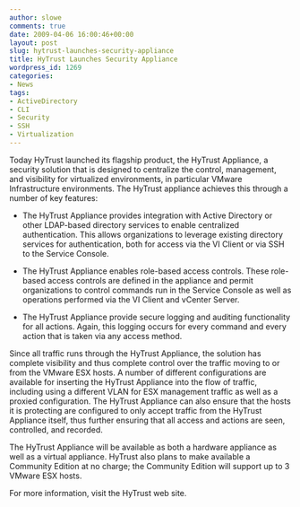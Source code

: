 ```yaml
---
author: slowe
comments: true
date: 2009-04-06 16:00:46+00:00
layout: post
slug: hytrust-launches-security-appliance
title: HyTrust Launches Security Appliance
wordpress_id: 1269
categories:
- News
tags:
- ActiveDirectory
- CLI
- Security
- SSH
- Virtualization
---
```


Today HyTrust launched its flagship product, the HyTrust Appliance, a security solution that is designed to centralize the control, management, and visibility for virtualized environments, in particular VMware Infrastructure environments. The HyTrust appliance achieves this through a number of key features:

* The HyTrust Appliance provides integration with Active Directory or other LDAP-based directory services to enable centralized authentication. This allows organizations to leverage existing directory services for authentication, both for access via the VI Client or via SSH to the Service Console.

* The HyTrust Appliance enables role-based access controls. These role-based access controls are defined in the appliance and permit organizations to control commands run in the Service Console as well as operations performed via the VI Client and vCenter Server.

* The HyTrust Appliance provide secure logging and auditing functionality for all actions. Again, this logging occurs for every command and every action that is taken via any access method.

Since all traffic runs through the HyTrust Appliance, the solution has complete visibility and thus complete control over the traffic moving to or from the VMware ESX hosts. A number of different configurations are available for inserting the HyTrust Appliance into the flow of traffic, including using a different VLAN for ESX management traffic as well as a proxied configuration. The HyTrust Appliance can also ensure that the hosts it is protecting are configured to only accept traffic from the HyTrust Appliance itself, thus further ensuring that all access and actions are seen, controlled, and recorded.

The HyTrust Appliance will be available as both a hardware appliance as well as a virtual appliance. HyTrust also plans to make available a Community Edition at no charge; the Community Edition will support up to 3 VMware ESX hosts.

For more information, visit the HyTrust web site.
